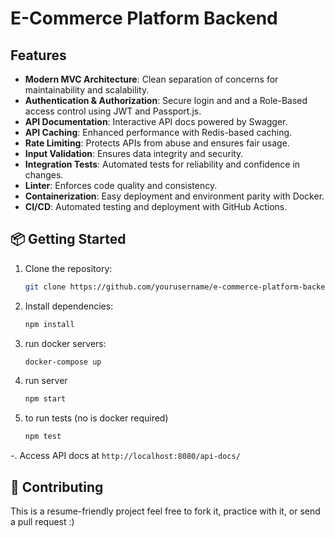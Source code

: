 # E-Commerce Platform Backend

## Features

- **Modern MVC Architecture**: Clean separation of concerns for maintainability and scalability.
- **Authentication & Authorization**: Secure login and and a Role-Based access control using JWT and Passport.js.
- **API Documentation**: Interactive API docs powered by Swagger.
- **API Caching**: Enhanced performance with Redis-based caching.
- **Rate Limiting**: Protects APIs from abuse and ensures fair usage.
- **Input Validation**: Ensures data integrity and security.
- **Integration Tests**: Automated tests for reliability and confidence in changes.
- **Linter**: Enforces code quality and consistency.
- **Containerization**: Easy deployment and environment parity with Docker.
- **CI/CD**: Automated testing and deployment with GitHub Actions.



## 📦 Getting Started

1. Clone the repository:
   ```sh
   git clone https://github.com/yourusername/e-commerce-platform-backend.git
   ```

2. Install dependencies:
   ```sh
   npm install
   ```

3. run docker servers:
   ```sh
   docker-compose up
   ```

4. run server
   ```sh
   npm start
   ```

5. to run tests (no is docker required)
   ```sh
   npm test
   ```

-. Access API docs at `http://localhost:8080/api-docs/`

## 📝 Contributing

This is a resume-friendly project feel free to fork it, practice with it, or send a pull request :)
